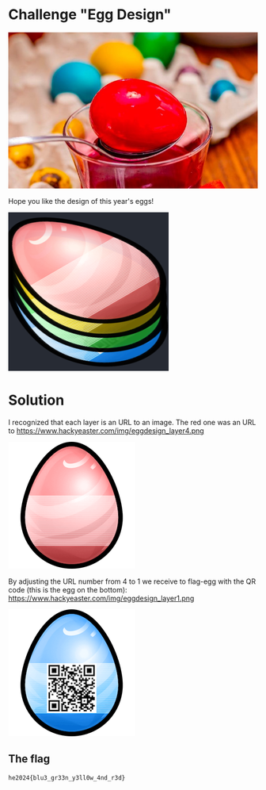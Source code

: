 # Challenge "Egg Design"
![Banner Image](banner.png)

Hope you like the design of this year's eggs!

![Flag](egg_image.png)


# Solution
I recognized that each layer is an URL to an image. The red one was an URL to https://www.hackyeaster.com/img/eggdesign_layer4.png

![fake-flag](egg4.png)

By adjusting the URL number from 4 to 1 we receive to flag-egg with the QR code (this is the egg on the bottom):
https://www.hackyeaster.com/img/eggdesign_layer1.png

![flag](egg1.png)


## The flag
    he2024{blu3_gr33n_y3ll0w_4nd_r3d}
